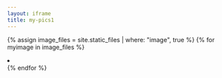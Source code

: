 ```yaml
---
layout: iframe
title: my-pics1
---
```

{% assign image_files = site.static_files | where: "image", true %}
{% for myimage in image_files %}
    <li data-src="{{ myimage.path }}"></li>
{% endfor %}
